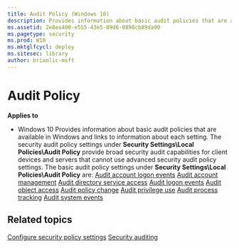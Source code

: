```yaml
---
title: Audit Policy (Windows 10)
description: Provides information about basic audit policies that are available in Windows and links to information about each setting.
ms.assetid: 2e8ea400-e555-43e5-89d6-0898cb89da90
ms.pagetype: security
ms.prod: W10
ms.mktglfcycl: deploy
ms.sitesec: library
author: brianlic-msft
---
```

# Audit Policy
**Applies to**
-   Windows 10
Provides information about basic audit policies that are available in Windows and links to information about each setting.
The security audit policy settings under **Security Settings\\Local Policies\\Audit Policy** provide broad security audit capabilities for client devices and servers that cannot use advanced security audit policy settings.
The basic audit policy settings under **Security Settings\\Local Policies\\Audit Policy** are:
[Audit account logon events](basic-audit-account-logon-events.md)
[Audit account management](basic-audit-account-management.md)
[Audit directory service access](basic-audit-directory-service-access.md)
[Audit logon events](basic-audit-logon-events.md)
[Audit object access](basic-audit-object-access.md)
[Audit policy change](basic-audit-policy-change.md)
[Audit privilege use](basic-audit-privilege-use.md)
[Audit process tracking](basic-audit-process-tracking.md)
[Audit system events](basic-audit-system-events.md)
## Related topics
[Configure security policy settings](how-to-configure-security-policy-settings.md)
[Security auditing](security-auditing-overview.md)
 
 
